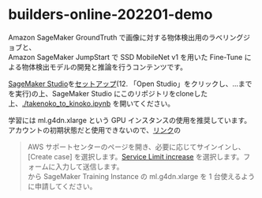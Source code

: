 # builders-online-202201-demo
Amazon SageMaker GroundTruth で画像に対する物体検出用のラベリングジョブと、  
Amazon SageMaker JumpStart で SSD MobileNet v1 を用いた Fine-Tune による物体検出モデルの開発と推論を行うコンテンツです。  

[SageMaker Studio](https://aws.amazon.com/jp/sagemaker/studio/)を[セットアップ](https://catalog.us-east-1.prod.workshops.aws/v2/workshops/63069e26-921c-4ce1-9cc7-dd882ff62575/ja-JP/prerequisites/option2)(12. 「Open Studio」をクリックし、…までを実行)の上、SageMaker Studio にこのリポジトリをcloneした上、[./takenoko_to_kinoko.ipynb](./takenoko_to_kinoko.ipynb) を開いてください。  

学習には ml.g4dn.xlarge という GPU インスタンスの使用を推奨しています。アカウントの初期状態だと使用できないので、[リンク](https://docs.aws.amazon.com/ja_jp/general/latest/gr/aws_service_limits.html)の  
> AWS サポートセンターのページを開き、必要に応じてサインインし、[Create case] を選択します。[Service Limit increase](サービス制限の緩和) を選択します。フォームに入力して送信します。  
から SageMaker Training Instance の ml.g4dn.xlarge を 1 台使えるように申請してください。
